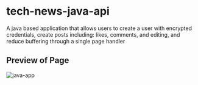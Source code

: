 # tech-news-java-api
A java based application that allows users to create a user with encrypted credentials, create posts including: 
likes, comments, and editing, and reduce buffering through a single page handler

##

##

##

## Preview of Page

![java-app](https://github.com/Angel-A15/tech-news-java-api/assets/106582411/ac978bf1-6c19-4dfd-9d1f-d564af6c00ae)
